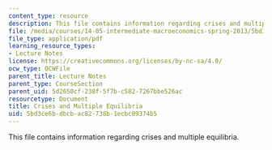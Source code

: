 ```yaml
---
content_type: resource
description: This file contains information regarding crises and multiple equilibria.
file: /media/courses/14-05-intermediate-macroeconomics-spring-2013/5bd3ce6bdbcbac82738b1ecbc09374b5_MIT14_05S13_LecNot_crises.pdf
file_type: application/pdf
learning_resource_types:
- Lecture Notes
license: https://creativecommons.org/licenses/by-nc-sa/4.0/
ocw_type: OCWFile
parent_title: Lecture Notes
parent_type: CourseSection
parent_uid: 5d2650cf-238f-5f7b-c582-7267bbe526ac
resourcetype: Document
title: Crises and Multiple Equilibria
uid: 5bd3ce6b-dbcb-ac82-738b-1ecbc09374b5
---
```

This file contains information regarding crises and multiple equilibria.